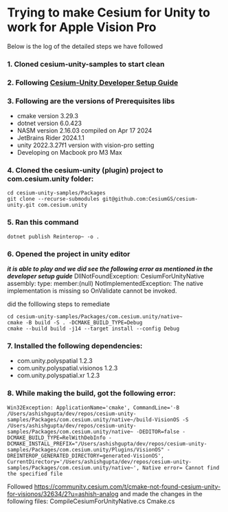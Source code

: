 
# Trying to make Cesium for Unity to work for Apple Vision Pro 
Below is the log of the detailed steps we have followed 
### 1. Cloned cesium-unity-samples to start clean
### 2. Following [Cesium-Unity Developer Setup Guide](https://github.com/CesiumGS/cesium-unity/blob/main/Documentation~/developer-setup.md)
### 3. Following are the versions of Prerequisites libs

- cmake version 3.29.3
- dotnet version 6.0.423
- NASM version 2.16.03 compiled on Apr 17 2024
- JetBrains Rider 2024.1.1
- unity 2022.3.27f1 version with vision-pro setting
- Developing on Macbook pro M3 Max

### 4. Cloned the cesium-unity (plugin) project to com.cesium.unity folder:
```
cd cesium-unity-samples/Packages
git clone --recurse-submodules git@github.com:CesiumGS/cesium-unity.git com.cesium.unity
```

### 5. Ran this command
```dotnet publish Reinterop~ -o .```

### 6. Opened the project in unity editor 
***it is able to play and we did see the following error as mentioned in the developer setup guide***
DllNotFoundException: CesiumForUnityNative assembly:<unknown assembly> type:<unknown type> member:(null)
NotImplementedException: The native implementation is missing so OnValidate cannot be invoked.

did the folllowing steps to remediate 

```
cd cesium-unity-samples/Packages/com.cesium.unity/native~
cmake -B build -S . -DCMAKE_BUILD_TYPE=Debug
cmake --build build -j14 --target install --config Debug
```

### 7. Installed the following dependencies:
- com.unity.polyspatial 1.2.3
- com.unity.polyspatial.visionos 1.2.3
- com.unity.polyspatial.xr 1.2.3

### 8. While making the build, got the following error:
```
Win32Exception: ApplicationName='cmake', CommandLine='-B /Users/ashishgupta/dev/repos/cesium-unity-samples/Packages/com.cesium.unity/native~/build-VisionOS -S /Users/ashishgupta/dev/repos/cesium-unity-samples/Packages/com.cesium.unity/native~ -DEDITOR=false -DCMAKE_BUILD_TYPE=RelWithDebInfo -DCMAKE_INSTALL_PREFIX="/Users/ashishgupta/dev/repos/cesium-unity-samples/Packages/com.cesium.unity/Plugins/VisionOS" -DREINTEROP_GENERATED_DIRECTORY=generated-VisionOS', CurrentDirectory='/Users/ashishgupta/dev/repos/cesium-unity-samples/Packages/com.cesium.unity/native~', Native error= Cannot find the specified file 
```

Followed https://community.cesium.com/t/cmake-not-found-cesium-unity-for-visionos/32634/2?u=ashish-analog and made the changes in the following files:
CompileCesiumForUnityNative.cs
Cmake.cs

<!-- 

Got error while building in /cesium-unity-abp/Packages/com.cesium.unity/native~/build-VisionOS/build.log File


#include <DotNet/CesiumForUnity/Helpers.h>
^~~~~~~~~~~~~~~~~~~~~~~~~~~~~~~~~
1 error generated.
make[2]: *** [Runtime/CMakeFiles/CesiumForUnityNative-Runtime.dir/__/Shared/src/UnityAssetAccessor.cpp.o] Error 1
1 error generated.
1 error generated.
make[2]: *** [Runtime/CMakeFiles/CesiumForUnityNative-Runtime.dir/src/CesiumIonRasterOverlayImpl.cpp.o] Error 1
make[2]: *** [Runtime/CMakeFiles/CesiumForUnityNative-Runtime.dir/src/CesiumBingMapsRasterOverlayImpl.cpp.o] Error 1
1 error generated.
make[2]: *** [Runtime/CMakeFiles/CesiumForUnityNative-Runtime.dir/src/CesiumCreditSystemImpl.cpp.o] Error 1
1 error generated.
make[2]: *** [Runtime/CMakeFiles/CesiumForUnityNative-Runtime.dir/src/CesiumDebugColorizeTilesRasterOverlayImpl.cpp.o] Error 1
1 error generated.
In file included from /Users/ashishgupta/dev/repos/cesium-unity-abp/Packages/com.cesium.unity/native~/Runtime/src/CesiumFeatureImpl.cpp:1:
/Users/ashishgupta/dev/repos/cesium-unity-abp/Packages/com.cesium.unity/native~/Runtime/src/CesiumFeatureImpl.h:5:10: fatal error: 'DotNet/CesiumForUnity/CesiumMetadataValue.h' file not found
#include <DotNet/CesiumForUnity/CesiumMetadataValue.h>
^~~~~~~~~~~~~~~~~~~~~~~~~~~~~~~~~~~~~~~~~~~~~
make[2]: *** [Runtime/CMakeFiles/CesiumForUnityNative-Runtime.dir/src/Cesium3DTilesetImpl.cpp.o] Error 1
1 error generated.
make[2]: *** [Runtime/CMakeFiles/CesiumForUnityNative-Runtime.dir/src/CesiumFeatureImpl.cpp.o] Error 1
/Users/ashishgupta/dev/repos/cesium-unity-abp/Packages/com.cesium.unity/native~/Runtime/src/CesiumFeatureIdAttributeImpl.cpp:3:10: fatal error: 'DotNet/CesiumForUnity/CesiumFeatureIdAttribute.h' file not found
#include <DotNet/CesiumForUnity/CesiumFeatureIdAttribute.h>
^~~~~~~~~~~~~~~~~~~~~~~~~~~~~~~~~~~~~~~~~~~~~~~~~~
1 error generated.
make[2]: *** [Runtime/CMakeFiles/CesiumForUnityNative-Runtime.dir/src/CesiumFeatureIdAttributeImpl.cpp.o] Error 1
/Users/ashishgupta/dev/repos/cesium-unity-abp/Packages/com.cesium.unity/native~/Runtime/src/CesiumFeatureIdTextureImpl.cpp:6:10: fatal error: 'DotNet/CesiumForUnity/CesiumFeatureIdTexture.h' file not found
#include <DotNet/CesiumForUnity/CesiumFeatureIdTexture.h>
^~~~~~~~~~~~~~~~~~~~~~~~~~~~~~~~~~~~~~~~~~~~~~~~
1 error generated.
make[2]: *** [Runtime/CMakeFiles/CesiumForUnityNative-Runtime.dir/src/CesiumFeatureIdTextureImpl.cpp.o] Error 1
/Users/ashishgupta/dev/repos/cesium-unity-abp/Packages/com.cesium.unity/native~/Runtime/src/Cesium3DTileImpl.cpp:7:10: fatal error: 'DotNet/Unity/Mathematics/double4x4.h' file not found
#include <DotNet/Unity/Mathematics/double4x4.h>
^~~~~~~~~~~~~~~~~~~~~~~~~~~~~~~~~~~~~~
1 error generated.
make[2]: *** [Runtime/CMakeFiles/CesiumForUnityNative-Runtime.dir/src/Cesium3DTileImpl.cpp.o] Error 1
In file included from /Users/ashishgupta/dev/repos/cesium-unity-abp/Packages/com.cesium.unity/native~/Runtime/src/CesiumIonServerHelper.cpp:3:
/Users/ashishgupta/dev/repos/cesium-unity-abp/Packages/com.cesium.unity/native~/Runtime/src/UnityTilesetExternals.h:5:10: fatal error: 'DotNet/CesiumForUnity/Cesium3DTileset.h' file not found
#include <DotNet/CesiumForUnity/Cesium3DTileset.h>
^~~~~~~~~~~~~~~~~~~~~~~~~~~~~~~~~~~~~~~~~

ran the interop command again
Still did not work

### 9. make the following changes in Editor/ConfigureReinterop.cs 

```
#elif UNITY_VISIONOS
        public const string CppOutputPath = "../native~/Editor/generated-visionOS";
```

and following changes in Runtime/ConfigureReinterop.cs file
#elif UNITY_VISIONOS
        public const string CppOutputPath = "../native~/Runtime/generated-visionOS";


Got the following error after xcode build:

```

DllNotFoundException: Unable to load DLL 'CesiumForUnityNative-Runtime'. Tried the load the following dynamic libraries: Unable to load dynamic library '/CesiumForUnityNative-Runtime' because of 'Failed to open the requested dynamic library (0x06000000) dlerror() = dlopen(/CesiumForUnityNative-Runtime, 0x0005): tried: '/CesiumForUnityNative-Runtime' (no such file)
  at Reinterop.ReinteropInitializer..cctor () [0x00000] in <00000000000000000000000000000000>:0 
  at CesiumForUnity.Cesium3DTileset.CreateImplementation () [0x00000] in <00000000000000000000000000000000>:0 
Rethrow as TypeInitializationException: The type initializer for 'Reinterop.ReinteropInitializer' threw an exception.
  at CesiumForUnity.Cesium3DTileset.CreateImplementation () [0x00000] in <00000000000000000000000000000000>:0 
 -->
```
